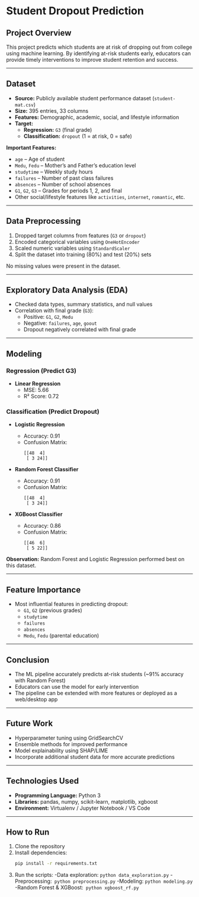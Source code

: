 # Student Dropout Prediction

## Project Overview
This project predicts which students are at risk of dropping out from college using machine learning. By identifying at-risk students early, educators can provide timely interventions to improve student retention and success.

---

## Dataset
- **Source:** Publicly available student performance dataset (`student-mat.csv`)  
- **Size:** 395 entries, 33 columns  
- **Features:** Demographic, academic, social, and lifestyle information  
- **Target:**  
  - **Regression:** `G3` (final grade)  
  - **Classification:** `dropout` (1 = at risk, 0 = safe)  

**Important Features:**
- `age` – Age of student  
- `Medu`, `Fedu` – Mother’s and Father’s education level  
- `studytime` – Weekly study hours  
- `failures` – Number of past class failures  
- `absences` – Number of school absences  
- `G1`, `G2`, `G3` – Grades for periods 1, 2, and final  
- Other social/lifestyle features like `activities`, `internet`, `romantic`, etc.

---

## Data Preprocessing
1. Dropped target columns from features (`G3` or `dropout`)  
2. Encoded categorical variables using `OneHotEncoder`  
3. Scaled numeric variables using `StandardScaler`  
4. Split the dataset into training (80%) and test (20%) sets  

No missing values were present in the dataset.

---

## Exploratory Data Analysis (EDA)
- Checked data types, summary statistics, and null values  
- Correlation with final grade (`G3`):  
  - Positive: `G1`, `G2`, `Medu`  
  - Negative: `failures`, `age`, `goout`  
  - Dropout negatively correlated with final grade

---

## Modeling

### Regression (Predict G3)
- **Linear Regression**  
  - MSE: 5.66  
  - R² Score: 0.72  

### Classification (Predict Dropout)
- **Logistic Regression**  
  - Accuracy: 0.91  
  - Confusion Matrix:  
    ```
    [[48  4]
     [ 3 24]]
    ```  

- **Random Forest Classifier**  
  - Accuracy: 0.91  
  - Confusion Matrix:  
    ```
    [[48  4]
     [ 3 24]]
    ```  

- **XGBoost Classifier**  
  - Accuracy: 0.86  
  - Confusion Matrix:  
    ```
    [[46  6]
     [ 5 22]]
    ```  

**Observation:** Random Forest and Logistic Regression performed best on this dataset.

---

## Feature Importance
- Most influential features in predicting dropout:  
  - `G1`, `G2` (previous grades)  
  - `studytime`  
  - `failures`  
  - `absences`  
  - `Medu`, `Fedu` (parental education)

---

## Conclusion
- The ML pipeline accurately predicts at-risk students (~91% accuracy with Random Forest)  
- Educators can use the model for early intervention  
- The pipeline can be extended with more features or deployed as a web/desktop app

---

## Future Work
- Hyperparameter tuning using GridSearchCV  
- Ensemble methods for improved performance  
- Model explainability using SHAP/LIME  
- Incorporate additional student data for more accurate predictions

---

## Technologies Used
- **Programming Language:** Python 3  
- **Libraries:** pandas, numpy, scikit-learn, matplotlib, xgboost  
- **Environment:** Virtualenv / Jupyter Notebook / VS Code  

---

## How to Run
1. Clone the repository  
2. Install dependencies:  
   ```bash
   pip install -r requirements.txt
3. Run the scripts:
    -Data exploration: ```python data_exploration.py```
    -Preprocessing:``` python preprocessing.py```
    -Modeling: ```python modeling.py```
    -Random Forest & XGBoost:``` python xgboost_rf.py```
